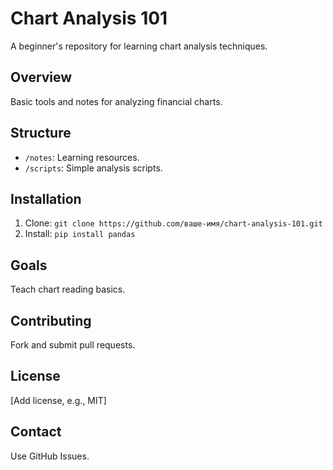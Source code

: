 # Chart Analysis 101
A beginner's repository for learning chart analysis techniques.

## Overview
Basic tools and notes for analyzing financial charts.

## Structure
- `/notes`: Learning resources.
- `/scripts`: Simple analysis scripts.

## Installation
1. Clone: `git clone https://github.com/ваше-имя/chart-analysis-101.git`
2. Install: `pip install pandas`

## Goals
Teach chart reading basics.

## Contributing
Fork and submit pull requests.

## License
[Add license, e.g., MIT]

## Contact
Use GitHub Issues.
